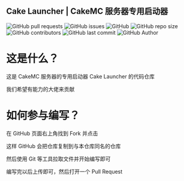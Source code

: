 ﻿## Cake Launcher | CakeMC 服务器专用启动器

![GitHub pull requests](https://img.shields.io/github/issues-pr/Big-Cake-jpg/Cake-Launcher?label=Pull%20Requests&style=flat-square)
![GitHub issues](https://img.shields.io/github/issues/Big-Cake-jpg/Cake-Launcher?label=Issues&style=flat-square)
![GitHub](https://img.shields.io/github/license/Big-Cake-jpg/Cake-Launcher?label=License&style=flat-square)
![GitHub repo size](https://img.shields.io/github/repo-size/Big-Cake-jpg/Cake-Launcher?label=Repository%20Size&style=flat-square)
![GitHub contributors](https://img.shields.io/github/contributors/Big-Cake-jpg/Cake-Launcher?label=Contributors&style=flat-square)
![GitHub last commit](https://img.shields.io/github/last-commit/Big-Cake-jpg/Cake-Launcher?label=Last%20commit&style=flat-square)
![GitHub Author](https://img.shields.io/badge/Author-Big__Cake-blue)

# 这是什么？

这是 CakeMC 服务器的专用启动器 Cake Launcher 的代码仓库

我们希望有能力的大佬来贡献

# 如何参与编写？

在 GitHub 页面右上角找到 Fork 并点击

这样 GitHub 会把仓库复制到与本仓库同名的仓库

然后使用 Git 等工具拉取文件并开始编写即可

编写完以后上传即可，然后打开一个 Pull Request
